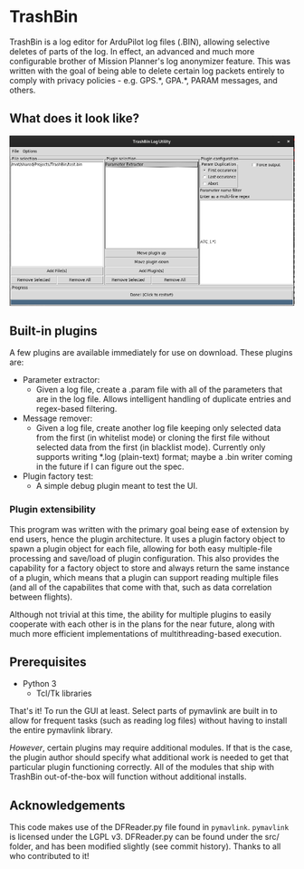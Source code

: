 # TrashBin

TrashBin is a log editor for ArduPilot log files (.BIN), allowing selective
deletes of parts of the log.  In effect, an advanced and much more configurable
brother of Mission Planner's log anonymizer feature.  This was written with
the goal of being able to delete certain log packets entirely to comply with
privacy policies - e.g. GPS.\*, GPA.\*, PARAM messages, and others.

## What does it look like?

<div style="text-align-center">
    <!-- if you're reading this file offline, sorry about the html... -->
	<img src="https://github.com/mishaturnbull/TrashBin/raw/master/scrnsht1.png"/>
</div>

## Built-in plugins

A few plugins are available immediately for use on download.  These plugins
are:

* Parameter extractor:
  * Given a log file, create a .param file with all of the parameters that are
    in the log file.  Allows intelligent handling of duplicate entries and
	regex-based filtering.
* Message remover:
  * Given a log file, create another log file keeping only selected data from
    the first (in whitelist mode) or cloning the first file without selected
	data from the first (in blacklist mode).  Currently only supports writing
	*.log (plain-text) format; maybe a .bin writer coming in the future if I
	can figure out the spec.
* Plugin factory test:
  * A simple debug plugin meant to test the UI.

### Plugin extensibility

This program was written with the primary goal being ease of extension by end
users, hence the plugin architecture.  It uses a plugin factory object to spawn
a plugin object for each file, allowing for both easy multiple-file processing
and save/load of plugin configuration.  This also provides the capability for
a factory object to store and always return the same instance of a plugin,
which means that a plugin can support reading multiple files (and all of the
capabilites that come with that, such as data correlation between flights).

Although not trivial at this time, the ability for multiple plugins to easily
cooperate with each other is in the plans for the near future, along with
much more efficient implementations of multithreading-based execution.

## Prerequisites

* Python 3
  * Tcl/Tk libraries

That's it!  To run the GUI at least.  Select parts of pymavlink are built in
to allow for frequent tasks (such as reading log files) without having to
install the entire pymavlink library.

*However*, certain plugins may require additional modules.  If that is the
case, the plugin author should specify what additional work is needed to get
that particular plugin functioning correctly.  All of the modules that ship
with TrashBin out-of-the-box will function without additional installs.

## Acknowledgements

This code makes use of the DFReader.py file found in `pymavlink`.  `pymavlink`
is licensed under the LGPL v3.  DFReader.py can be found under the src/ folder,
and has been modified slightly (see commit history).  Thanks to all who
contributed to it!

